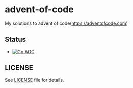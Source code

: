 # advent-of-code


My solutions to advent of code(<https://adventofcode.com>)

## Status

- [![Go AOC](https://github.com/cpmachado/advent-of-code/actions/workflows/go.yaml/badge.svg)](https://github.com/cpmachado/advent-of-code/actions/workflows/go.yaml)

## LICENSE

See [LICENSE](LICENSE) file for details.

